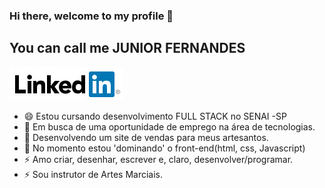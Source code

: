 ### Hi there, welcome to my profile 👋

<!--
**JuniorFernandes316/JuniorFernandes316** is a ✨ _special_ ✨ repository because its `README.md` (this file) appears on your GitHub profile.

Here are some ideas to get you started:

- 🔭 I’m currently working on ...
- 🌱 I’m currently learning ...
- 👯 I’m looking to collaborate on ...
- 🤔 I’m looking for help with ...
- 💬 Ask me about ...
- 📫 How to reach me: ...
- 😄 Pronouns: ...
- ⚡ Fun fact: ...
-->

## You can call me JUNIOR FERNANDES

[![linkedin](linkedin.png)](https://www.linkedin.com/in/valdemir-fernandes-junior-0229aa1b2/)

- 😄 Estou cursando desenvolvimento FULL STACK no SENAI -SP
- 🤔 Em busca de uma oportunidade de emprego na área de tecnologias.
- 🌱 Desenvolvendo um site de vendas para meus artesantos.
- 🌱 No momento estou 'dominando' o front-end(html, css, Javascript)
- ⚡ Amo criar, desenhar, escrever e, claro, desenvolver/programar.
- ⚡ Sou instrutor de Artes Marciais.

